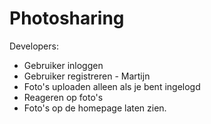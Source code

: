 # Photosharing 

Developers: 

- Gebruiker inloggen 
- Gebruiker registreren - Martijn
- Foto's uploaden alleen als je bent ingelogd
- Reageren op foto's 
- Foto's op de homepage laten zien. 
